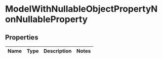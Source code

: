 
# ModelWithNullableObjectPropertyNonNullableProperty

## Properties
Name | Type | Description | Notes
------------ | ------------- | ------------- | -------------



